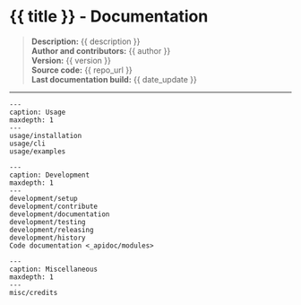 # {{ title }} - Documentation

> **Description:** {{ description }}  
> **Author and contributors:** {{ author }}  
> **Version:** {{ version }}  
> **Source code:** {{ repo_url }}  
> **Last documentation build:** {{ date_update }}

---

```{toctree}
---
caption: Usage
maxdepth: 1
---
usage/installation
usage/cli
usage/examples
```

```{toctree}
---
caption: Development
maxdepth: 1
---
development/setup
development/contribute
development/documentation
development/testing
development/releasing
development/history
Code documentation <_apidoc/modules>
```

```{toctree}
---
caption: Miscellaneous
maxdepth: 1
---
misc/credits
```
